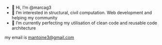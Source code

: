 - 👋 Hi, I’m @marcag3
- 👀 I’m interested in structural, civil computation. Web development and helping my community
- 🌱 I’m currently perfecting my utilisation of clean code and reusable code architecture

my email is mantoine3@gmail.com

<!---
marcag3/marcag3 is a ✨ special ✨ repository because its `README.md` (this file) appears on your GitHub profile.
You can click the Preview link to take a look at your changes.
--->
